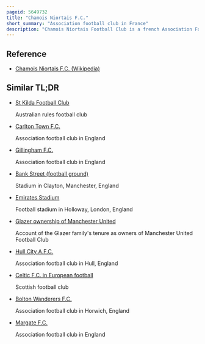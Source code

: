 ```yaml
---
pageid: 5649732
title: "Chamois Niortais F.C."
short_summary: "Association football club in France"
description: "Chamois Niortais Football Club is a french Association Football Club based in the Commune of Niort, in the Deux-Sèvres Department of western France. It was founded in 1925 by Charles boinot Son of the Owner of a local Chamois Leather Factory. The Club's Home Stadium is the stade Ren Gaillard in Niort which has a Capacity of 10898 although Attendances have generally averaged below 5000 a Match in the last 20 Years due to the Club's relatively small Fan Base. Chamois Niortais has traditionally played in an entirely blue Home Strip although away Strips vary regularly."
---
```


## Reference

- [Chamois Niortais F.C. (Wikipedia)](https://en.wikipedia.org/?curid=5649732)

## Similar TL;DR

- [St Kilda Football Club](/tldr/en/st-kilda-football-club)

  Australian rules football club

- [Carlton Town F.C.](/tldr/en/carlton-town-fc)

  Association football club in England

- [Gillingham F.C.](/tldr/en/gillingham-fc)

  Association football club in England

- [Bank Street (football ground)](/tldr/en/bank-street-football-ground)

  Stadium in Clayton, Manchester, England

- [Emirates Stadium](/tldr/en/emirates-stadium)

  Football stadium in Holloway, London, England

- [Glazer ownership of Manchester United](/tldr/en/glazer-ownership-of-manchester-united)

  Account of the Glazer family's tenure as owners of Manchester United Football Club

- [Hull City A.F.C.](/tldr/en/hull-city-afc)

  Association football club in Hull, England

- [Celtic F.C. in European football](/tldr/en/celtic-fc-in-european-football)

  Scottish football club

- [Bolton Wanderers F.C.](/tldr/en/bolton-wanderers-fc)

  Association football club in Horwich, England

- [Margate F.C.](/tldr/en/margate-fc)

  Association football club in England
